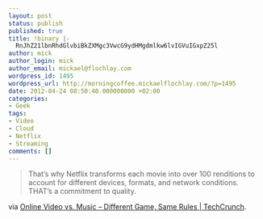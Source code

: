 ```yaml
---
layout: post
status: publish
published: true
title: !binary |-
  RnJhZ21lbnRhdGlvbiBkZXMgc3VwcG9ydHMgdmlkw6lvIGVuIGxpZ25l
author: mick
author_login: mick
author_email: mickael@flochlay.com
wordpress_id: 1495
wordpress_url: http://morningcoffee.mickaelflochlay.com/?p=1495
date: 2012-04-24 08:50:40.000000000 +02:00
categories:
- Geek
tags:
- Video
- Cloud
- Netflix
- Streaming
comments: []
---
```

<blockquote>That’s why Netflix transforms each movie into over 100 renditions to account for different devices, formats, and network conditions. THAT’s a commitment to quality.</blockquote>
via <a href="http://techcrunch.com/2012/04/21/online-video-vs-music/">Online Video vs. Music – Different Game, Same Rules | TechCrunch</a>.
